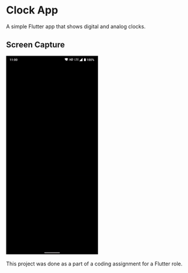 # Clock App

A simple Flutter app that shows digital and analog clocks.

## Screen Capture

<img src="preview/clock_app_preview.gif" width="250">

This project was done as a part of a  coding assignment for a Flutter role.